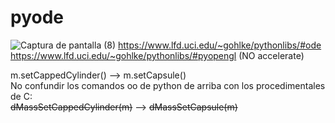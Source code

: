 # pyode
![Captura de pantalla (8)](https://user-images.githubusercontent.com/20667923/201416467-0c7a5609-db3f-4f9a-a64f-a75820289226.png)
https://www.lfd.uci.edu/~gohlke/pythonlibs/#ode<br>
https://www.lfd.uci.edu/~gohlke/pythonlibs/#pyopengl (NO accelerate)

m.setCappedCylinder() --> m.setCapsule()<br>
No confundir los comandos oo de python de arriba con los procedimentales de C:<br>
<del>dMassSetCappedCylinder(m)</del> --> <del>dMassSetCapsule(m)</del>
